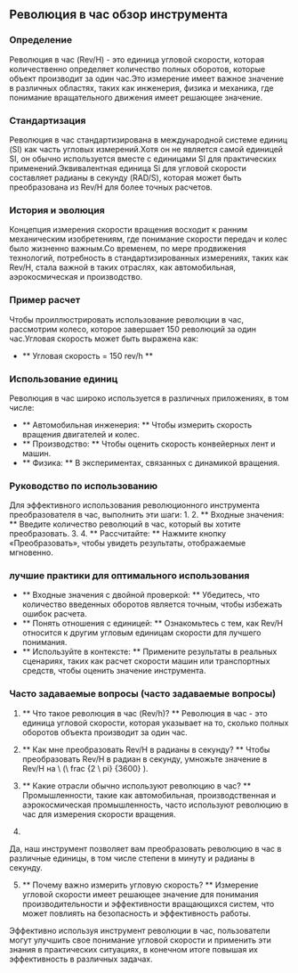 ## Революция в час обзор инструмента

### Определение
Революция в час (Rev/H) - это единица угловой скорости, которая количественно определяет количество полных оборотов, которые объект производит за один час.Это измерение имеет важное значение в различных областях, таких как инженерия, физика и механика, где понимание вращательного движения имеет решающее значение.

### Стандартизация
Революция в час стандартизирована в международной системе единиц (SI) как часть угловых измерений.Хотя он не является самой единицей SI, он обычно используется вместе с единицами SI для практических применений.Эквивалентная единица Si для угловой скорости составляет радианы в секунду (RAD/S), которая может быть преобразована из Rev/H для более точных расчетов.

### История и эволюция
Концепция измерения скорости вращения восходит к ранним механическим изобретениям, где понимание скорости передач и колес было жизненно важным.Со временем, по мере продвижения технологий, потребность в стандартизированных измерениях, таких как Rev/H, стала важной в таких отраслях, как автомобильная, аэрокосмическая и производство.

### Пример расчет
Чтобы проиллюстрировать использование революции в час, рассмотрим колесо, которое завершает 150 революций за один час.Угловая скорость может быть выражена как:
- ** Угловая скорость = 150 rev/h **

### Использование единиц
Революция в час широко используется в различных приложениях, в том числе:
- ** Автомобильная инженерия: ** Чтобы измерить скорость вращения двигателей и колес.
- ** Производство: ** Чтобы оценить скорость конвейерных лент и машин.
- ** Физика: ** В экспериментах, связанных с динамикой вращения.

### Руководство по использованию
Для эффективного использования революционного инструмента преобразователя в час, выполнить эти шаги:
1.
2. ** Входные значения: ** Введите количество революций в час, который вы хотите преобразовать.
3.
4. ** Рассчитайте: ** Нажмите кнопку «Преобразовать», чтобы увидеть результаты, отображаемые мгновенно.

### лучшие практики для оптимального использования
- ** Входные значения с двойной проверкой: ** Убедитесь, что количество введенных оборотов является точным, чтобы избежать ошибок расчета.
- ** Понять отношения с единицей: ** Ознакомьтесь с тем, как Rev/H относится к другим угловым единицам скорости для лучшего понимания.
- ** Используйте в контексте: ** Примените результаты в реальных сценариях, таких как расчет скорости машин или транспортных средств, чтобы оценить значение инструмента.

### Часто задаваемые вопросы (часто задаваемые вопросы)

1. ** Что такое революция в час (Rev/h)? **
Революция в час - это единица угловой скорости, которая указывает на то, сколько полных оборотов объекта производит за один час.

2. ** Как мне преобразовать Rev/H в радианы в секунду? **
Чтобы преобразовать Rev/H в радиан в секунду, умножьте значение в Rev/H на \ (\ frac {2 \ pi} {3600} \).

3. ** Какие отрасли обычно используют революцию в час? **
Промышленности, такие как автомобильная, производственная и аэрокосмическая промышленность, часто используют революцию в час для измерения скорости вращения.

4.
Да, наш инструмент позволяет вам преобразовать революцию в час в различные единицы, в том числе степени в минуту и ​​радианы в секунду.

5. ** Почему важно измерить угловую скорость? **
Измерение угловой скорости имеет решающее значение для понимания производительности и эффективности вращающихся систем, что может повлиять на безопасность и эффективность работы.

Эффективно используя инструмент революции в час, пользователи могут улучшить свое понимание угловой скорости и применить эти знания в практических ситуациях, в конечном итоге повышая их эффективность в различных задачах.